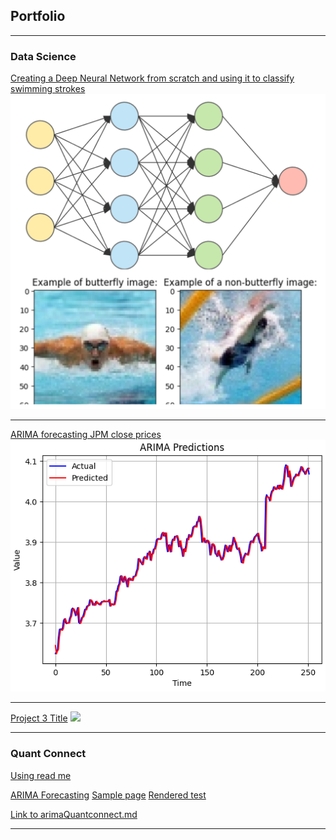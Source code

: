 ## Portfolio

---

### Data Science

[Creating a Deep Neural Network from scratch and using it to classify swimming strokes](/projects/deepNN/3LayerNN.html)
<img src="projects/deepNN/thumbnail.png?raw=true"/>

---

[ARIMA forecasting JPM close prices](/projects/arimaForecasting/arimaFinal.html)
<img src="projects/arimaForecasting/projectPic.png?raw=true"/>

---
[Project 3 Title](http://example.com/)
<img src="images/dummy_thumbnail.jpg?raw=true"/>

---

### Quant Connect
[Using read me](README.md)

<a href="/projects/arimaForecasting/test.html" target="_blank">ARIMA Forecasting</a>
<a href="sample_page.md" target="_blank">Sample page</a>
<a href="test.md" target="_blank">Rendered test</a> 


<a href="{{ site.baseurl }}/arimaQuantconnect.html">Link to arimaQuantconnect.md</a>


---
